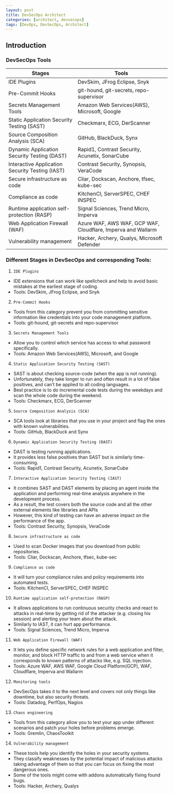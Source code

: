 ```yaml
---
layout: post
title: DevSecOps Architect
categories: [architect, devsecops]
tags: [DevOps, DevSecOps, Architect]
---
```


## Introduction


### DevSecOps Tools

| Stages                                          | Tools                                                                |
| ----------------------------------------------- | -------------------------------------------------------------------- |
| IDE Plugins                                     | DevSkim, JFrog Eclipse, Snyk                                         |
| Pre-Commit Hooks                                | git-hound, git-secrets, repo-supervisor                              |
| Secrets Management Tools                        | Amazon Web Services(AWS), Microsoft, Google                          |
| Static Application Security Testing (SAST)      | Checkmarx, ECG, DerScanner                                           |
| Source Composition Analysis (SCA)               | GitHub, BlackDuck, Synx                                              |
| Dynamic Application Security Testing (DAST)     | Rapid1, Contrast Security, Acunetix, SonarCube                       | 
| Interactive Application Security Testing (IAST) | Contrast Security, Synopsis, VeraCode                                |
| Secure infrastructure as code                   | Cliar, Dockscan, Anchore, tfsec, kube-sec                            |
| Compliance as code                              | KitchenCI, ServerSPEC, CHEF INSPEC                                   |
| Runtime application self-protection (RASP)      | Signal Sciences, Trend Micro, Imperva                                |
| Web Application Firewall (WAF)                  | Azure WAF, AWS WAF, GCP WAF, Cloudflare, Imperva and Wallarm         |
| Vulnerability management                        | Hacker, Archery, Qualys, Microsoft Defender                          |


### Different Stages in DevSecOps and corresponding Tools:

1. `IDE Plugins`
- IDE extensions that can work like spellcheck and help to avoid basic mistakes at the earliest stage of coding.
- Tools: DevSkim, JFrog Eclipse, and Snyk

2. `Pre-Commit Hooks`
- Tools from this category prevent you from committing sensitive information like credentials into your code management platform. 
- Tools: git-hound, git-secrets and repo-supervisor

3. `Secrets Management Tools`
- Allow you to control which service has access to what password specifically. 	
- Tools: Amazon Web Services(AWS), Microsoft, and Google

4. `Static Application Security Testing (SAST)`
- SAST is about checking source-code (when the app is not running).
- Unfortunately, they take longer to run and often result in a lot of false positives, and can’t be applied to all coding languages.
- Best practice is to do incremental code tests during the weekdays and scan the whole code during the weekend.
- Tools: Checkmarx, ECG, DerScanner

5. `Source Composition Analysis (SCA)`
- SCA tools look at libraries that you use in your project and flag the ones with known vulnerabilities.
- Tools: GitHub, BlackDuck and Synx

6. `Dynamic Application Security Testing (DAST)`
- DAST is testing running applications.
- It provides less false positives than SAST but is similarly time-consuming.
- Tools: Rapid1, Contrast Security, Acunetix, SonarCube

7. `Interactive Application Security Testing (IAST)`
- It combines SAST and DAST elements by placing an agent inside the application and performing real-time analysis anywhere in the development process.
- As a result, the test covers both the source code and all the other external elements like libraries and APIs
- However, this kind of testing can have an adverse impact on the performance of the app.
- Tools: Contrast Security, Synopsis, VeraCode

8. `Secure infrastructure as code`
- Used to scan Docker images that you download from public repositories.
- Tools: Cliar, Dockscan, Anchore, tfsec, kube-sec

9. `Compliance as code`
- It will turn your compliance rules and policy requirements into automated tests.
- Tools: KitchenCI, ServerSPEC, CHEF INSPEC

10. `Runtime application self-protection (RASP)`
- It allows applications to run continuous security checks and react to attacks in real-time by getting rid of the attacker (e.g. closing his session) and alerting your team about the attack.
- Similarly to IAST, it can hurt app performance.
- Tools: Signal Sciences, Trend Micro, Imperva 

11. `Web Application Firewall (WAF)`
- It lets you define specific network rules for a web application and filter, monitor, and block HTTP traffic to and from a web service when it corresponds to known patterns of attacks like, e.g. SQL injection.
- Tools: Azure WAF, AWS WAF, Google Cloud Platform(GCP), WAF, Cloudflare, Imperva and Wallarm

12. `Monitoring tools`
- DevSecOps takes it to the next level and covers not only things like downtime, but also security threats.
- Tools: Datadog, PerfOps, Nagios

13. `Chaos engineering`
- Tools from this category allow you to test your app under different scenarios and patch your holes before problems emerge.
- Tools: Gremlin, ChaosToolkit

14. `Vulnerability management`
- These tools help you identify the holes in your security systems. 
- They classify weaknesses by the potential impact of malicious attacks taking advantage of them so that you can focus on fixing the most dangerous ones.
- Some of the tools might come with addons automatically fixing found bugs.
- Tools: Hacker, Archery, Qualys
